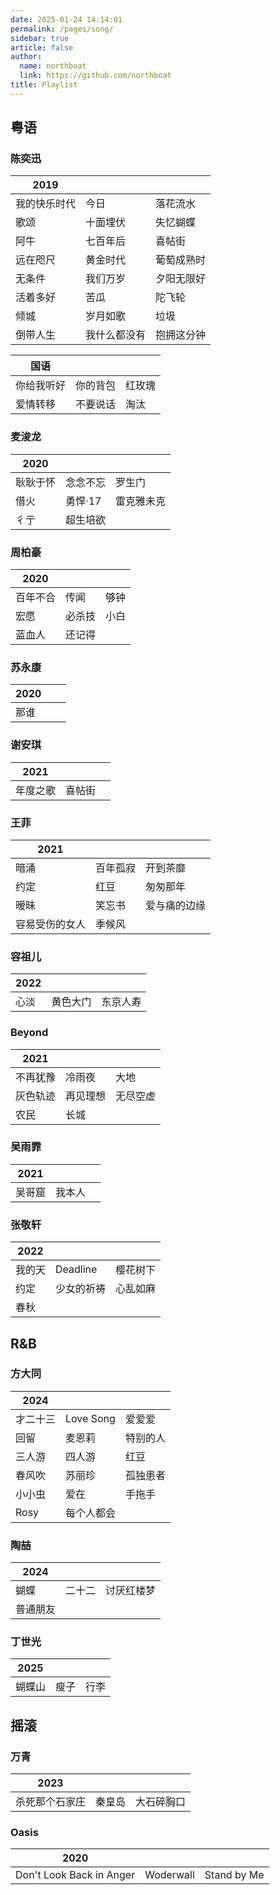 ```yaml
---
date: 2025-01-24 14:14:01
permalink: /pages/song/
sidebar: true
article: false
author: 
  name: northboat
  link: https://github.com/northboat
title: Playlist
---
```


## 粤语

### 陈奕迅

| 2019         |              |            |
| ------------ | ------------ | ---------- |
| 我的快乐时代 | 今日         | 落花流水   |
| 歌颂         | 十面埋伏     | 失忆蝴蝶   |
| 阿牛         | 七百年后     | 喜帖街     |
| 远在咫尺     | 黄金时代     | 葡萄成熟时 |
| 无条件       | 我们万岁     | 夕阳无限好 |
| 活着多好     | 苦瓜         | 陀飞轮     |
| 倾城         | 岁月如歌     | 垃圾       |
| 倒带人生     | 我什么都没有 | 抱拥这分钟 |

| 国语       |          |        |
| ---------- | -------- | ------ |
| 你给我听好 | 你的背包 | 红玫瑰 |
| 爱情转移   | 不要说话 | 淘汰   |

### 麦浚龙

| 2020     |          |            |
| -------- | -------- | ---------- |
| 耿耿于怀 | 念念不忘 | 罗生门     |
| 借火     | 勇悍·17  | 雷克雅未克 |
| 彳亍     | 超生培欲 |            |

### 周柏豪

| 2020     |        |      |
| -------- | ------ | ---- |
| 百年不合 | 传闻   | 够钟 |
| 宏愿     | 必杀技 | 小白 |
| 蓝血人   | 还记得 |      |

### 苏永康

| 2020 |      |      |
| ---- | ---- | ---- |
| 那谁 |      |      |

### 谢安琪

| 2021     |        |      |
| -------- | ------ | ---- |
| 年度之歌 | 喜帖街 |      |

### 王菲

| 2021           |          |              |
| -------------- | -------- | ------------ |
| 暗涌           | 百年孤寂 | 开到茶靡     |
| 约定           | 红豆     | 匆匆那年     |
| 暧昧           | 笑忘书   | 爱与痛的边缘 |
| 容易受伤的女人 | 季候风   |              |

### 容祖儿

| 2022 |          |          |
| ---- | -------- | -------- |
| 心淡 | 黄色大门 | 东京人寿 |

### Beyond

| 2021     |          |          |
| -------- | -------- | -------- |
| 不再犹豫 | 冷雨夜   | 大地     |
| 灰色轨迹 | 再见理想 | 无尽空虚 |
| 农民     | 长城     |          |

### 吴雨霏

| 2021   |        |      |
| ------ | ------ | ---- |
| 吴哥窟 | 我本人 |      |

### 张敬轩

| 2022   |            |          |
| ------ | ---------- | -------- |
| 我的天 | Deadline   | 樱花树下 |
| 约定   | 少女的祈祷 | 心乱如麻 |
| 春秋   |            |          |

## R&B

### 方大同

| 2024     |            |          |
| -------- | ---------- | -------- |
| 才二十三 | Love Song  | 爱爱爱   |
| 回留     | 麦恩莉     | 特别的人 |
| 三人游   | 四人游     | 红豆     |
| 春风吹   | 苏丽珍     | 孤独患者 |
| 小小虫   | 爱在       | 手拖手   |
| Rosy     | 每个人都会 |          |

### 陶喆

| 2024     |        |            |
| -------- | ------ | ---------- |
| 蝴蝶     | 二十二 | 讨厌红楼梦 |
| 普通朋友 |        |            |

### 丁世光

| 2025   |      |      |
| ------ | ---- | ---- |
| 蝴蝶山 | 瘦子 | 行李 |

## 摇滚

### 万青

| 2023           |        |            |
| -------------- | ------ | ---------- |
| 杀死那个石家庄 | 秦皇岛 | 大石碎胸口 |

### Oasis

| 2020                     |           |             |
| ------------------------ | --------- | ----------- |
| Don't Look Back in Anger | Woderwall | Stand by Me |
